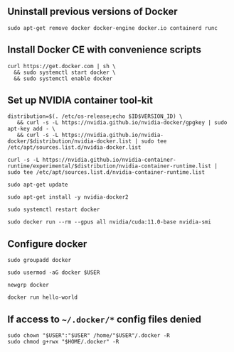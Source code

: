 ## Uninstall previous versions of Docker

```
sudo apt-get remove docker docker-engine docker.io containerd runc
```

## Install Docker CE with convenience scripts

```
curl https://get.docker.com | sh \
  && sudo systemctl start docker \
  && sudo systemctl enable docker
```

## Set up NVIDIA container tool-kit

```
distribution=$(. /etc/os-release;echo $ID$VERSION_ID) \
   && curl -s -L https://nvidia.github.io/nvidia-docker/gpgkey | sudo apt-key add - \
   && curl -s -L https://nvidia.github.io/nvidia-docker/$distribution/nvidia-docker.list | sudo tee /etc/apt/sources.list.d/nvidia-docker.list
```

```
curl -s -L https://nvidia.github.io/nvidia-container-runtime/experimental/$distribution/nvidia-container-runtime.list | sudo tee /etc/apt/sources.list.d/nvidia-container-runtime.list
```

```
sudo apt-get update
```

```
sudo apt-get install -y nvidia-docker2
```

```
sudo systemctl restart docker
```

```
sudo docker run --rm --gpus all nvidia/cuda:11.0-base nvidia-smi
```

## Configure docker

```
sudo groupadd docker
```

```
sudo usermod -aG docker $USER
```

```
newgrp docker
```

```
docker run hello-world
```

## If access to `~/.docker/*` config files denied

```
sudo chown "$USER":"$USER" /home/"$USER"/.docker -R
sudo chmod g+rwx "$HOME/.docker" -R
```


